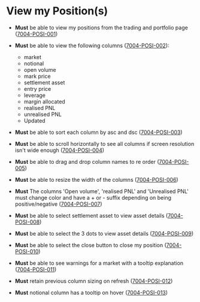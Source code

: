 # View my Position(s)

- **Must** be able to view my positions from the trading and portfolio page (<a name="7004-POSI-001" href="#7004-POSI-001">7004-POSI-001</a>)

- **Must** be able to view the following columns (<a name="7004-POSI-002" href="#7004-POSI-002">7004-POSI-002</a>):

  - market
  - notional
  - open volume
  - mark price
  - settlement asset
  - entry price
  - leverage
  - margin allocated
  - realised PNL
  - unrealised PNL
  - Updated

- **Must** be able to sort each column by asc and dsc (<a name="7004-POSI-003" href="#7004-POSI-003">7004-POSI-003</a>)

- **Must** be able to scroll horizontally to see all columns if screen resolution isn't wide enough (<a name="7004-POSI-004" href="#7004-POSI-004">7004-POSI-004</a>)

- **Must** be able to drag and drop column names to re order (<a name="7004-POSI-005" href="#7004-POSI-005">7004-POSI-005</a>)

- **Must** be able to resize the width of the columns (<a name="7004-POSI-006" href="#7004-POSI-006">7004-POSI-006</a>)

- **Must** The columns 'Open volume', 'realised PNL' and 'Unrealised PNL' must change color and have a + or - suffix depending on being positive/negative (<a name="7004-POSI-007" href="#7004-POSI-007">7004-POSI-007</a>)

- **Must** be able to select settlement asset to view asset details (<a name="7004-POSI-008" href="#7004-POSI-008">7004-POSI-008</a>)

- **Must** be able to select the 3 dots to view asset details (<a name="7004-POSI-009" href="#7004-POSI-009">7004-POSI-009</a>)

- **Must** be able to select the close button to close my position (<a name="7004-POSI-010" href="#7004-POSI-010">7004-POSI-010</a>)

- **Must** be able to see warnings for a market with a tooltip explanation (<a name="7004-POSI-011" href="#7004-POSI-011">7004-POSI-011</a>)

- **Must** retain previous column sizing on refresh (<a name="7004-POSI-012" href="#7004-POSI-012">7004-POSI-012</a>)

- **Must** notional column has a tooltip on hover (<a name="7004-POSI-013" href="#7004-POSI-013">7004-POSI-013</a>)
